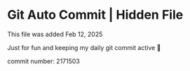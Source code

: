 # Git Auto Commit | Hidden File

This file was added Feb 12, 2025

Just for fun and keeping my daily git commit active 🤪

commit number: 2171503
